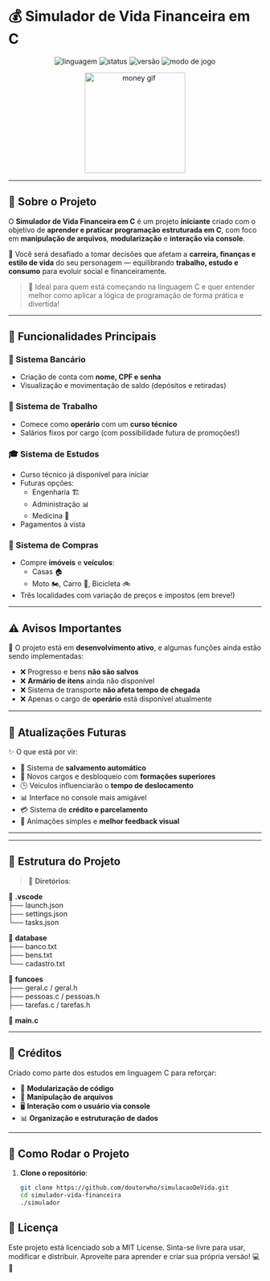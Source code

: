 # 💰 Simulador de Vida Financeira em C

<div align="center">
  <img src="https://img.shields.io/badge/Linguagem-C-blue?style=for-the-badge&logo=c" alt="linguagem" />
  <img src="https://img.shields.io/badge/Status-Em%20Desenvolvimento-yellow?style=for-the-badge" alt="status" />
  <img src="https://img.shields.io/badge/Versão-Alpha%201.0-orange?style=for-the-badge" alt="versão" />
  <img src="https://img.shields.io/badge/Console%20Game-black?style=for-the-badge" alt="modo de jogo" />
</div>

<p align="center">
  <p align="center"> <img src="https://media.giphy.com/media/f9k1tV7HyORcngKF8v/giphy.gif" width="200" alt="money gif"/> </p>
</p>

---

## 📌 Sobre o Projeto

O **Simulador de Vida Financeira em C** é um projeto **iniciante** criado com o objetivo de **aprender e praticar programação estruturada em C**, com foco em **manipulação de arquivos**, **modularização** e **interação via console**.  

🧠 Você será desafiado a tomar decisões que afetam a **carreira, finanças e estilo de vida** do seu personagem — equilibrando **trabalho, estudo e consumo** para evoluir social e financeiramente.  

> 💬 Ideal para quem está começando na linguagem C e quer entender melhor como aplicar a lógica de programação de forma prática e divertida!

---

## 🔧 Funcionalidades Principais

### 🏦 Sistema Bancário
- Criação de conta com **nome, CPF e senha**
- Visualização e movimentação de saldo (depósitos e retiradas)

### 💼 Sistema de Trabalho
- Comece como **operário** com um **curso técnico**
- Salários fixos por cargo (com possibilidade futura de promoções!)

### 🎓 Sistema de Estudos
- Curso técnico já disponível para iniciar
- Futuras opções:
  - Engenharia 🏗️
  - Administração 📊
  - Medicina 🏥
- Pagamentos à vista

### 🛒 Sistema de Compras
- Compre **imóveis** e **veículos**:
  - Casas 🏠
  - Moto 🏍️, Carro 🚗, Bicicleta 🚲
- Três localidades com variação de preços e impostos (em breve!)

---

## ⚠️ Avisos Importantes

🔧 O projeto está em **desenvolvimento ativo**, e algumas funções ainda estão sendo implementadas:

- ❌ Progresso e bens **não são salvos**
- ❌ **Armário de itens** ainda não disponível
- ❌ Sistema de transporte **não afeta tempo de chegada**
- ❌ Apenas o cargo de **operário** está disponível atualmente

---

## 🔄 Atualizações Futuras

✨ O que está por vir:

- 💾 Sistema de **salvamento automático**
- 🎯 Novos cargos e desbloqueio com **formações superiores**
- 🕒 Veículos influenciarão o **tempo de deslocamento**
- 📊 Interface no console mais amigável
- 💳 Sistema de **crédito e parcelamento**
- 🎨 Animações simples e **melhor feedback visual**

---

---

## 📝 **Estrutura do Projeto**

> 📂 **Diretórios**:

📁 **.vscode**  
├── launch.json  
├── settings.json  
└── tasks.json  

📁 **database**  
├── banco.txt  
├── bens.txt  
└── cadastro.txt  

📁 **funcoes**  
├── geral.c / geral.h  
├── pessoas.c / pessoas.h  
├── tarefas.c / tarefas.h  

📄 **main.c**

---

## 🧠 Créditos

Criado como parte dos estudos em linguagem C para reforçar:
- 🧩 **Modularização de código**
- 📁 **Manipulação de arquivos**
- 🖥️ **Interação com o usuário via console**
- 📊 **Organização e estruturação de dados**

---

## 🚀 **Como Rodar o Projeto**

1. **Clone o repositório**:
   ```bash
   git clone https://github.com/doutorwho/simulacaoDeVida.git
   cd simulador-vida-financeira
   ./simulador

## 📜 Licença

Este projeto está licenciado sob a MIT License. Sinta-se livre para usar, modificar e distribuir. Aproveite para aprender e criar sua própria versão! 💻🚀
